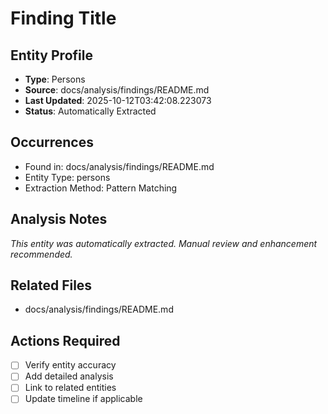 # Finding Title

## Entity Profile
- **Type**: Persons
- **Source**: docs/analysis/findings/README.md
- **Last Updated**: 2025-10-12T03:42:08.223073
- **Status**: Automatically Extracted

## Occurrences
- Found in: docs/analysis/findings/README.md
- Entity Type: persons
- Extraction Method: Pattern Matching

## Analysis Notes
*This entity was automatically extracted. Manual review and enhancement recommended.*

## Related Files
- docs/analysis/findings/README.md

## Actions Required
- [ ] Verify entity accuracy
- [ ] Add detailed analysis
- [ ] Link to related entities
- [ ] Update timeline if applicable
